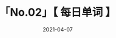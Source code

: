 ---
title: 「No.02」【 每日单词 】
date: 2021-04-07
tags: 
- 英语单词
categories:
- 大学课程
isShowComments: true
---
